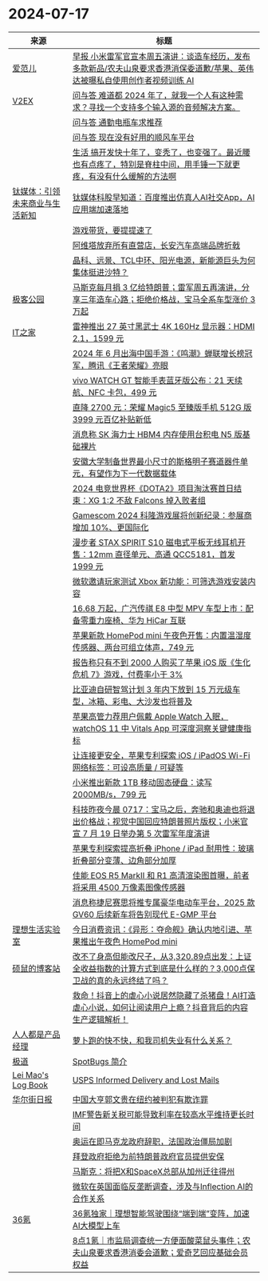 ﻿# 2024-07-17

|来源|标题|
|---|---|
|[爱范儿](https://plink.anyfeeder.com/ifanr)|[早报 小米雷军官宣本周五演讲：谈造车经历，发布多款新品/农夫山泉要求香港消保委道歉/苹果、英伟达被曝私自使用创作者视频训练 AI](https://www.ifanr.com/1592600?utm_source=rss&utm_medium=rss&utm_campaign=)|
|[V2EX](http://www.v2ex.com/index.xml)|[ 问与答 难道都 2024 年了，就我一个人有这种需求？寻找一个支持多个输入源的音频解决方案。](https://www.v2ex.com/t/1057888#reply18)|
||[ 问与答 通勤电瓶车求推荐](https://www.v2ex.com/t/1057879#reply14)|
||[ 问与答 现在没有好用的顺风车平台](https://www.v2ex.com/t/1057876#reply20)|
||[ 生活 搞开发快十年了，变秃了，也变强了。最近腰也有点疼了，特别是脊柱中间，用手锤一下就更疼，有没有什么缓解的方法啊](https://www.v2ex.com/t/1057875#reply25)|
|[钛媒体：引领未来商业与生活新知](https://plink.anyfeeder.com/tmtpost)|[钛媒体科股早知道：百度推出仿真人AI社交App，AI应用端加速落地](https://www.tmtpost.com/7170643.html)|
||[游戏带货，要提提速了](https://www.tmtpost.com/7170531.html)|
||[阿维塔放弃所有直营店，长安汽车高端品牌折戟](https://www.tmtpost.com/7170594.html)|
||[晶科、远景、TCL中环、阳光电源，新能源巨头为何集体挺进沙特？](https://www.tmtpost.com/7170642.html)|
|[极客公园](http://www.geekpark.net/rss)|[马斯克每月捐 3 亿给特朗普；雷军周五再演讲，分享三年造车心路；拒绝价格战，宝马全系车型涨价 3 万起](http://www.geekpark.net/news/338007)|
|[IT之家](https://www.ithome.com/feed/)|[雷神推出 27 英寸黑武士 4K 160Hz 显示器：HDMI 2.1，1599 元](https://www.ithome.com/0/782/289.htm)|
||[2024 年 6 月出海中国手游：《鸣潮》蝉联增长榜冠军，腾讯《王者荣耀》亮眼](https://www.ithome.com/0/782/288.htm)|
||[vivo WATCH GT 智能手表蓝牙版公布：21 天续航、NFC 卡包，499 元](https://www.ithome.com/0/782/287.htm)|
||[直降 2700 元：荣耀 Magic5 至臻版手机 512G 版 3999 元百亿补贴新低](https://www.ithome.com/0/782/286.htm)|
||[消息称 SK 海力士 HBM4 内存使用台积电 N5 版基础裸片](https://www.ithome.com/0/782/285.htm)|
||[安徽大学制备世界最小尺寸的斯格明子赛道器件单元，有望作为下一代数据载体](https://www.ithome.com/0/782/284.htm)|
||[2024 电竞世界杯《DOTA2》项目淘汰赛首日结束：XG 1:2 不敌 Falcons 掉入败者组](https://www.ithome.com/0/782/283.htm)|
||[Gamescom 2024 科隆游戏展将创新纪录：参展商增加 10%、更国际化](https://www.ithome.com/0/782/280.htm)|
||[漫步者 STAX SPIRIT S10 磁电式平板无线耳机开售：12mm 直径单元、高通 QCC5181，首发 1999 元](https://www.ithome.com/0/782/279.htm)|
||[微软邀请玩家测试 Xbox 新功能：可筛选游戏安装内容](https://www.ithome.com/0/782/278.htm)|
||[16.68 万起，广汽传祺 E8 中型 MPV 车型上市：配备零重力座椅、华为 HiCar 互联](https://www.ithome.com/0/782/277.htm)|
||[苹果新款 HomePod mini 午夜色开售：内置温湿度传感器、两台可组立体声，749 元](https://www.ithome.com/0/782/276.htm)|
||[报告称只有不到 2000 人购买了苹果 iOS 版《生化危机 7》游戏，付费率小于 3%](https://www.ithome.com/0/782/275.htm)|
||[比亚迪自研智驾计划 3 年内下放到 15 万元级车型，冰箱、彩电、大沙发也将普及](https://www.ithome.com/0/782/274.htm)|
||[苹果高管力荐用户佩戴 Apple Watch 入眠，watchOS 11 中 Vitals App 可深度洞察关键健康指标](https://www.ithome.com/0/782/273.htm)|
||[让连接更安全，苹果专利探索 iOS / iPadOS Wi-Fi 网络标签：可设高质量 / 可疑等](https://www.ithome.com/0/782/271.htm)|
||[小米推出新款 1TB 移动固态硬盘：读写 2000MB/s，799 元](https://www.ithome.com/0/782/270.htm)|
||[科技昨夜今晨 0717：宝马之后，奔驰和奥迪也将退出价格战；视觉中国回应特朗普照片版权；小米官宣 7 月 19 日举办第 5 次雷军年度演讲](https://www.ithome.com/0/782/269.htm)|
||[苹果专利探索提高折叠 iPhone / iPad 耐用性：玻璃折叠部分变薄、边角部分加厚](https://www.ithome.com/0/782/268.htm)|
||[佳能 EOS R5 MarkⅡ 和 R1 高清渲染图首曝，前者将采用 4500 万像素图像传感器](https://www.ithome.com/0/782/267.htm)|
||[消息称捷尼赛思将推专属豪华电动车平台，2025 款 GV60 后续新车将告别现代 E-GMP 平台](https://www.ithome.com/0/782/266.htm)|
|[理想生活实验室](https://www.toodaylab.com/feed)|[今日消费资讯：《异形：夺命舰》确认内地引进、苹果推出午夜色 HomePod mini](http://www.toodaylab.com/82936)|
|[硕鼠的博客站](http://lukefan.com/?feed=rss2)|[改不了身高但能改尺子，从3,320.89点出发：上证全收益指数的计算方式到底是什么样的？3,000点保卫战的真的永远终结了吗？](https://lukefan.com/2024/07/17/%e6%94%b9%e4%b8%8d%e4%ba%86%e8%ba%ab%e9%ab%98%e4%bd%86%e8%83%bd%e6%94%b9%e5%b0%ba%e5%ad%90%ef%bc%8c%e4%bb%8e3320-89%e7%82%b9%e5%87%ba%e5%8f%91%ef%bc%9a%e4%b8%8a%e8%af%81%e5%85%a8%e6%94%b6%e7%9b%8a/)|
||[救命！抖音上的虐心小说居然隐藏了杀猪盘！AI打造虐心小说，如何让阅读用户上瘾？抖音背后的内容生产逻辑解析！](https://lukefan.com/2024/07/17/%e6%95%91%e5%91%bd%ef%bc%81%e6%8a%96%e9%9f%b3%e4%b8%8a%e7%9a%84%e8%99%90%e5%bf%83%e5%b0%8f%e8%af%b4%e5%b1%85%e7%84%b6%e9%9a%90%e8%97%8f%e4%ba%86%e6%9d%80%e7%8c%aa%e7%9b%98%ef%bc%81ai%e6%89%93%e9%80%a0/)|
|[人人都是产品经理](https://www.woshipm.com/feed)|[萝卜跑的快不快，和我司机失业有什么关系？](https://www.woshipm.com/it/6083861.html)|
|[极道](https://www.jdon.com/jivejdon/rss)|[SpotBugs 简介](https://www.jdon.com/74536.html)|
|[Lei Mao's Log Book](https://leimao.github.io/atom.xml)|[USPS Informed Delivery and Lost Mails](https://leimao.github.io/blog/USPS-Informed-Delivery-Lost-Mails/)|
|[华尔街日报](https://plink.anyfeeder.com/wsj/cn)|[中国大亨郭文贵在纽约被判犯有欺诈罪](https://cn.wsj.com/amp/articles/%E4%B8%AD%E5%9B%BD%E5%A4%A7%E4%BA%A8%E9%83%AD%E6%96%87%E8%B4%B5%E5%9C%A8%E7%BA%BD%E7%BA%A6%E8%A2%AB%E5%88%A4%E7%8A%AF%E6%9C%89%E6%AC%BA%E8%AF%88%E7%BD%AA-f0a8a8bb)|
||[IMF警告新关税可能导致利率在较高水平维持更长时间](https://cn.wsj.com/amp/articles/fresh-tariffs-could-see-interest-rates-stay-higher-for-even-longer-imf-warns-45e16edb)|
||[奥运在即马克龙政府辞职，法国政治僵局加剧](https://cn.wsj.com/amp/articles/macrongovernment-resigns-as-france-s-paralysis-deepens-ahead-of-olympics-eede5de3)|
||[拜登政府拒绝为前特朗普政府官员提供安保](https://cn.wsj.com/amp/articles/security-detail-for-top-trump-official-denied-by-biden-administration-a615b710)|
||[马斯克：将把X和SpaceX总部从加州迁往得州](https://cn.wsj.com/amp/articles/elon-musk-says-he-will-move-x-and-spacex-headquarters-out-of-california-69a1f901)|
||[微软在英国面临反垄断调查，涉及与Inflection AI的合作关系](https://cn.wsj.com/amp/articles/%E5%BE%AE%E8%BD%AF%E5%9C%A8%E8%8B%B1%E5%9B%BD%E9%9D%A2%E4%B8%B4%E5%8F%8D%E5%9E%84%E6%96%AD%E8%B0%83%E6%9F%A5-%E6%B6%89%E5%8F%8A%E4%B8%8Einflection-ai%E7%9A%84%E5%90%88%E4%BD%9C%E5%85%B3%E7%B3%BB-63d13dd2)|
|[36氪](http://36kr.com/feed)|[36氪独家｜理想智能驾驶围绕“端到端”变阵，加速AI大模型上车](https://36kr.com/p/2864265263287174?f=rss)|
||[8点1氪｜市监局调查统一方便面酸菜鼠头事件；农夫山泉要求香港消委会道歉；爱奇艺回应基础会员权益](https://36kr.com/p/2865606055185289?f=rss)|
